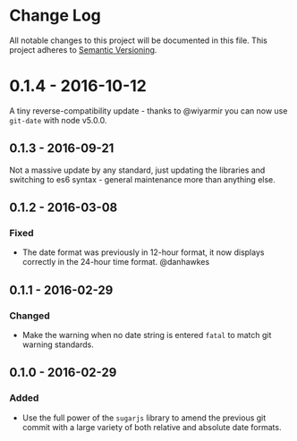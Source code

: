 # Change Log
All notable changes to this project will be documented in this file.
This project adheres to [Semantic Versioning](http://semver.org/).

# 0.1.4 - 2016-10-12
A tiny reverse-compatibility update - thanks to @wiyarmir you can now use `git-date` with node v5.0.0.

## 0.1.3 - 2016-09-21
Not a massive update by any standard, just updating the libraries and switching to es6 syntax - general maintenance more than anything else.

## 0.1.2 - 2016-03-08
### Fixed
- The date format was previously in 12-hour format, it now displays correctly in the 24-hour time format. @danhawkes

## 0.1.1 - 2016-02-29
### Changed
- Make the warning when no date string is entered `fatal` to match git warning standards.

## 0.1.0 - 2016-02-29
### Added
- Use the full power of the `sugarjs` library to amend the previous git commit with a large variety of both relative and absolute date formats.
